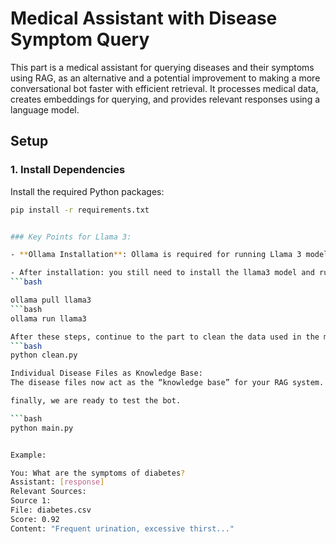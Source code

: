 # Medical Assistant with Disease Symptom Query

This part is a medical assistant for querying diseases and their symptoms using RAG, as an alternative and a potential improvement to making a more conversational bot faster with efficient retrieval. It processes medical data, creates embeddings for querying, and provides relevant responses using a language model.

## Setup

### 1. Install Dependencies

Install the required Python packages:

```bash
pip install -r requirements.txt


### Key Points for Llama 3:

- **Ollama Installation**: Ollama is required for running Llama 3 models locally. Install Ollama from [here](https://ollama.com/download) and ensure it’s up and running.

- After installation: you still need to install the llama3 model and run it so that it starts the server.
```bash

ollama pull llama3
```bash
ollama run llama3 

After these steps, continue to the part to clean the data used in the main project bot. Here we also use the dataset sourced from NHS. 
```bash
python clean.py

Individual Disease Files as Knowledge Base:
The disease files now act as the “knowledge base” for your RAG system. When the query engine (from main.py) looks for relevant documents, it will search through this knowledge base, retrieve the most relevant document, and use that information to augment the response generation. 

finally, we are ready to test the bot. 

```bash
python main.py


Example: 

You: What are the symptoms of diabetes?
Assistant: [response]
Relevant Sources:
Source 1:
File: diabetes.csv
Score: 0.92
Content: "Frequent urination, excessive thirst..."